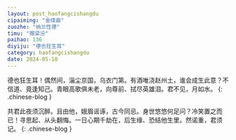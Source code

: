 ```yaml
---
layout: post_haofangcishangdu
cipaiming: "金缕曲"
zuozhe: "纳兰性德"
timu: "赠梁汾"
paihao: 136
diyiju: "德也狂生耳"
category: haofangcishangdu
date: 2024-05-10
---
```


德也狂生耳！偶然间，淄尘京国，乌衣门第。有酒唯浇赵州土，谁会成生此意？不信道、竟逢知己。青眼高歌俱未老，向尊前、拭尽英雄泪。君不见，月如水。
{: .chinese-blog }

共君此夜须沉醉。且由他，娥眉谣诼，古今同忌。身世悠悠何足问？冷笑置之而已！寻思起、从头翻悔。一日心期千劫在，后生缘、恐结他生里。然诺重，君须记。
{: .chinese-blog }
